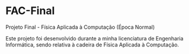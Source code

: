 # FAC-Final
Projeto Final - Física Aplicada à Computação (Época Normal)

Este projeto foi desenvolvido durante a minha licenciatura de Engenharia Informática, sendo relativa à cadeira de Física Aplicada à Computação.

